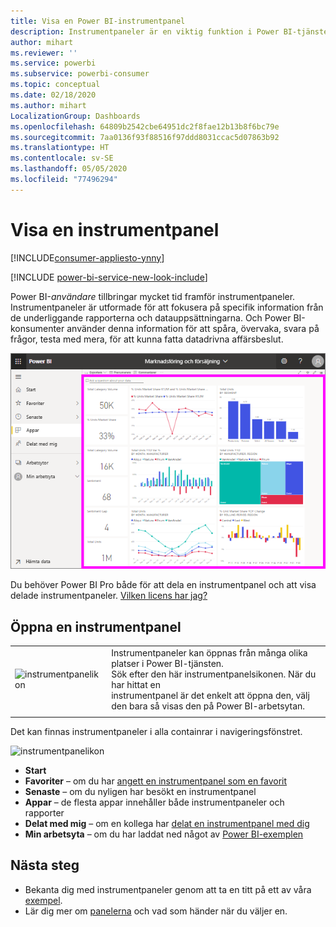 ```yaml
---
title: Visa en Power BI-instrumentpanel
description: Instrumentpaneler är en viktig funktion i Power BI-tjänsten. Lär dig att öppna och visa en instrumentpanel.
author: mihart
ms.reviewer: ''
ms.service: powerbi
ms.subservice: powerbi-consumer
ms.topic: conceptual
ms.date: 02/18/2020
ms.author: mihart
LocalizationGroup: Dashboards
ms.openlocfilehash: 64809b2542cbe64951dc2f8fae12b13b8f6bc79e
ms.sourcegitcommit: 7aa0136f93f88516f97ddd8031ccac5d07863b92
ms.translationtype: HT
ms.contentlocale: sv-SE
ms.lasthandoff: 05/05/2020
ms.locfileid: "77496294"
---
```

# <a name="view-a-dashboard"></a>Visa en instrumentpanel

[!INCLUDE[consumer-appliesto-ynny](../includes/consumer-appliesto-ynny.md)]

[!INCLUDE [power-bi-service-new-look-include](../includes/power-bi-service-new-look-include.md)]

Power BI-*användare* tillbringar mycket tid framför instrumentpaneler. Instrumentpaneler är utformade för att fokusera på specifik information från de underliggande rapporterna och datauppsättningarna. Och Power BI-konsumenter använder denna information för att spåra, övervaka, svara på frågor, testa med mera, för att kunna fatta datadrivna affärsbeslut.

![instrumentpanel](media/end-user-dashboard-open/power-bi-new-dash-new.png)


Du behöver Power BI Pro både för att dela en instrumentpanel och att visa delade instrumentpaneler. [Vilken licens har jag?](end-user-license.md) 

## <a name="open-a-dashboard"></a>Öppna en instrumentpanel



|              |         |
|------------|--------------------------------|
|![instrumentpanelikon](media/end-user-dashboard-open/power-bi-dashboard-icon.png)      |Instrumentpaneler kan öppnas från många olika platser i Power BI-tjänsten. <br> Sök efter den här instrumentpanelsikonen. När du har hittat en <br>instrumentpanel är det enkelt att öppna den, välj den bara så visas den på Power BI-arbetsytan. |
|                    |          |



Det kan finnas instrumentpaneler i alla containrar i navigeringsfönstret. 

![instrumentpanelikon](media/end-user-dashboard-open/power-bi-open-dashboards.gif)

- **Start** 
- **Favoriter** – om du har [angett en instrumentpanel som en favorit](end-user-favorite.md)
- **Senaste** – om du nyligen har besökt en instrumentpanel
- **Appar** – de flesta appar innehåller både instrumentpaneler och rapporter
- **Delat med mig** – om en kollega har [delat en instrumentpanel med dig](end-user-shared-with-me.md)
- **Min arbetsyta** – om du har laddat ned något av [Power BI-exemplen](../sample-datasets.md)



## <a name="next-steps"></a>Nästa steg
* Bekanta dig med instrumentpaneler genom att ta en titt på ett av våra [exempel](../sample-tutorial-connect-to-the-samples.md).    
* Lär dig mer om [panelerna](end-user-tiles.md) och vad som händer när du väljer en.